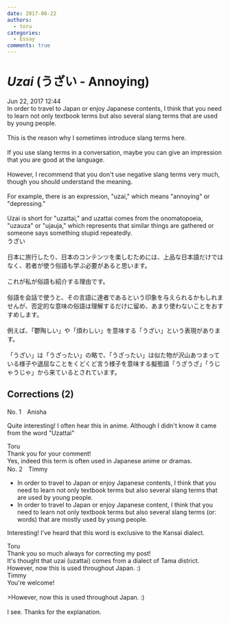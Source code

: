 ```yaml
---
date: 2017-06-22
authors:
  - toru
categories:
  - Essay
comments: true
---
```


# <strong><em>Uzai</strong></em> (うざい - Annoying)
<div class="date">Jun 22, 2017 12:44</div>
<div id="post"><div id="body_show_ori">
In order to travel to Japan or enjoy Japanese contents, I think that you need to learn not only textbook terms but also several slang terms that are used by young people.<br/><br/>This is the reason why I sometimes introduce slang terms here.<br/><br/>If you use slang terms in a conversation, maybe you can give an impression that you are good at the language.<br/><br/>However, I recommend that you don't use negative slang terms very much, though you should understand the meaning.<br/><br/>For example, there is an expression, "uzai," which means "annoying" or "depressing."<br/><br/>Uzai is short for "uzattai," and uzattai comes from the onomatopoeia, "uzauza" or "ujauja," which represents that similar things are gathered or someone says something stupid repeatedly.
</div></div>

<!-- more -->

<div id="post_ja"><div id="body_show_mo">
うざい<br/><br/>日本に旅行したり、日本のコンテンツを楽しむためには、上品な日本語だけではなく、若者が使う俗語も学ぶ必要があると思います。<br/><br/>これが私が俗語も紹介する理由です。<br/><br/>俗語を会話で使うと、その言語に達者であるという印象を与えられるかもしれませんが、否定的な意味の俗語は理解するだけに留め、あまり使わないことをおすすめします。<br/><br/>例えば、「鬱陶しい」や「煩わしい」を意味する「うざい」という表現があります。<br/><br/>「うざい」は「うざったい」の略で、「うざったい」は似た物が沢山あつまっている様子や退屈なことをくどくど言う様子を意味する擬態語「うざうざ」「うじゃうじゃ」から来ているとされています。
</div></div>

## Corrections (2)
<div id="block"><div class="first_name"> No. 1　<span class="just_name">Anisha</span></div><div id="block2">
<p class="comment_small">
 Quite interesting! I often hear this in anime. Although I didn't know it came from the word "Uzattai"
</p>

</div><div class="name"><span class="just_name">Toru</span><br>
Thank you for your comment!<br/>Yes, indeed this term is often used in Japanese anime or dramas.
</div>
</div>
<div id="block"><div class="first_name"> No. 2　<span class="just_name">Timmy</span></div><div id="block2">
<ul class="correction_field">
<li class="incorrect">In order to travel to Japan or enjoy Japanese contents, I think that you need to learn not only textbook terms but also several slang terms that are used by young people.</li>
<li class="corrected correct">
In order to travel to Japan or enjoy Japanese content, I think that you need to learn not only textbook terms but also several slang terms (or: <span class="f_blue">words</span>) that are <span class="f_blue">mostly</span> used by young people.
</li>
</ul>
<p class="comment_small">
 Interesting! I've heard that this word is exclusive to the Kansai dialect.
</p>

</div><div class="name"><span class="just_name">Toru</span><br>
Thank you so much always for correcting my post!<br/>It's thought that uzai (uzattai) comes from a dialect of Tama district. However, now this is used throughout Japan. :)
</div>
<div class="name"><span class="just_name">Timmy</span><br>
You're welcome!<br/><br/>&gt;However, now this is used throughout Japan. :)<br/><br/>I see. Thanks for the explanation.
</div>
</div>
